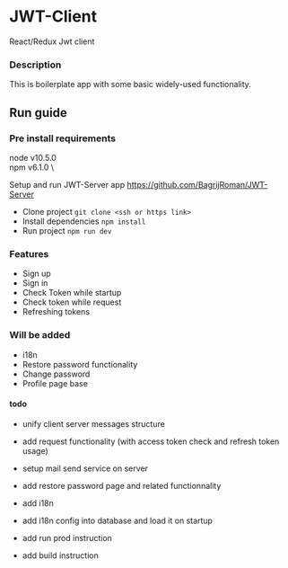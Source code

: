 # JWT-Client

React/Redux Jwt client

### Description
This is boilerplate app with some basic widely-used functionality.

## Run guide
### Pre install requirements
node v10.5.0 \
npm  v6.1.0  \

Setup and run JWT-Server app https://github.com/BagrijRoman/JWT-Server

* Clone project
```git clone <ssh or https link>```
* Install dependencies
```npm install```
* Run project
```npm run dev```

### Features
- Sign up
- Sign in
- Check Token while startup
- Check token while request
- Refreshing tokens

### Will be added
- i18n
- Restore password functionality
- Change password
- Profile page base



#### todo

- unify client server messages structure

- add request functionality (with access token check and refresh token usage)

- setup mail send service on server

- add restore password page and related functionnality

- add i18n
- add i18n config into database and load it on startup

- add run prod instruction
- add build instruction
